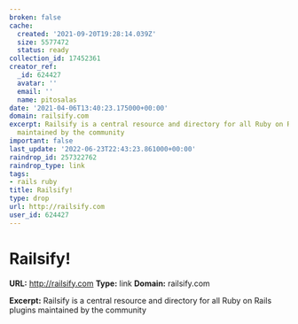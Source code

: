 ```yaml
---
broken: false
cache:
  created: '2021-09-20T19:28:14.039Z'
  size: 5577472
  status: ready
collection_id: 17452361
creator_ref:
  _id: 624427
  avatar: ''
  email: ''
  name: pitosalas
date: '2021-04-06T13:40:23.175000+00:00'
domain: railsify.com
excerpt: Railsify is a central resource and directory for all Ruby on Rails plugins
  maintained by the community
important: false
last_update: '2022-06-23T22:43:23.861000+00:00'
raindrop_id: 257322762
raindrop_type: link
tags:
- rails ruby
title: Railsify!
type: drop
url: http://railsify.com
user_id: 624427
---
```


# Railsify!

**URL:** http://railsify.com
**Type:** link
**Domain:** railsify.com

**Excerpt:** Railsify is a central resource and directory for all Ruby on Rails plugins maintained by the community

